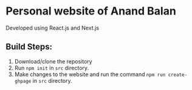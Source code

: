 # Personal website of Anand Balan

Developed using React.js and Next.js

## Build Steps:
1. Download/clone the repository
2. Run `npm init` in `src` directory.
3. Make changes to the website and run the command `npm run create-ghpage` in `src` directory.
